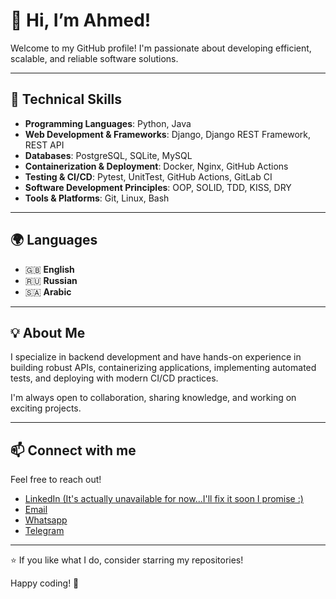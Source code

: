 # 👋 Hi, I’m Ahmed!

Welcome to my GitHub profile! I'm passionate about developing efficient, scalable, and reliable software solutions.

---

## 🚀 Technical Skills

- **Programming Languages**: Python, Java
- **Web Development & Frameworks**: Django, Django REST Framework, REST API&#x20;
- **Databases**: PostgreSQL, SQLite, MySQL
- **Containerization & Deployment**: Docker, Nginx, GitHub Actions
- **Testing & CI/CD**: Pytest, UnitTest, GitHub Actions, GitLab CI
- **Software Development Principles**: OOP, SOLID, TDD, KISS, DRY
- **Tools & Platforms**: Git, Linux, Bash

---

## 🌍 Languages

- 🇬🇧 **English**
- 🇷🇺 **Russian**
- 🇸🇦 **Arabic**

---

## 💡 About Me

I specialize in backend development and have hands-on experience in building robust APIs, containerizing applications, implementing automated tests, and deploying with modern CI/CD practices.

I'm always open to collaboration, sharing knowledge, and working on exciting projects.

---

## 📫 Connect with me

Feel free to reach out!

- [LinkedIn (It's actually unavailable for now...I'll fix it soon I promise :)](https://linkedin.com/in/yourprofile)
- [Email](mailto\:a7medsaif2005@gmail.com)
- [Whatsapp](+79274172989)
- [Telegram](https://telegram.me/AlasriAhmedSaif)

---

⭐ If you like what I do, consider starring my repositories!



Happy coding! 🚀 
